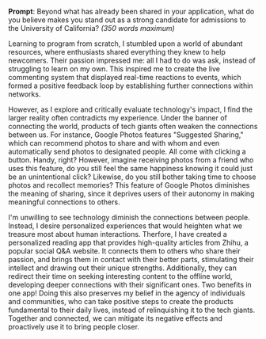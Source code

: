 **Prompt**: Beyond what has already been shared in your application, what do you believe makes you stand out as a strong candidate for admissions to the University of California? _(350 words maximum)_

Learning to program from scratch, I stumbled upon a world of abundant resources, where enthusiasts shared everything they knew to help newcomers. Their passion impressed me: all I had to do was ask, instead of struggling to learn on my own. This inspired me to create the live commenting system that displayed real-time reactions to events, which formed a positive feedback loop by establishing further connections within networks.

However, as I explore and critically evaluate technology's impact, I find the larger reality often contradicts my experience. Under the banner of connecting the world, products of tech giants often weaken the connections between us. For instance, Google Photos features "Suggested Sharing," which can recommend photos to share and with whom and even automatically send photos to designated people. All come with clicking a button. Handy, right? However, imagine receiving photos from a friend who uses this feature, do you still feel the same happiness knowing it could just be an unintentional click? Likewise, do you still bother taking time to choose photos and recollect memories? This feature of Google Photos diminishes the meaning of sharing, since it deprives users of their autonomy in making meaningful connections to others.

I'm unwilling to see technology diminish the connections between people. Instead, I desire personalized experiences that would heighten what we treasure most about human interactions. Therfore, I have created a personalized reading app that provides high-quality articles from Zhihu, a popular social Q&A website. It connects them to others who share their passion, and brings them in contact with their better parts, stimulating their intellect and drawing out their unique strengths. Additionally, they can redirect their time on seeking interesting content to the offline world, developing deeper connections with their significant ones. Two benefits in one app! Doing this also preserves my belief in the agency of individuals and communities, who can take positive steps to create the products fundamental to their daily lives, instead of relinquishing it to the tech giants. Together and connected, we can mitigate its negative effects and proactively use it to bring people closer.